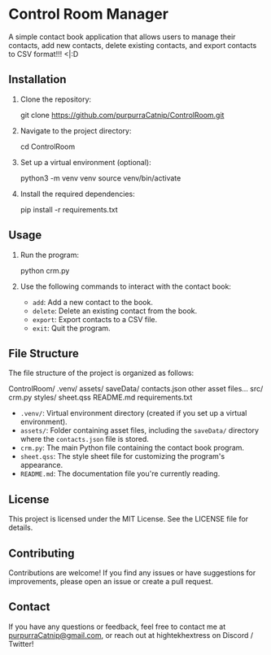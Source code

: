 Control Room Manager
============

A simple contact book application that allows users to manage their contacts, add new contacts, delete existing contacts, and export contacts to CSV format!!! <|:D

Installation
------------

1. Clone the repository:

   git clone https://github.com/purpurraCatnip/ControlRoom.git

2. Navigate to the project directory:

   cd ControlRoom

3. Set up a virtual environment (optional):

   python3 -m venv venv
   source venv/bin/activate

4. Install the required dependencies:

   pip install -r requirements.txt

Usage
-----

1. Run the program:

   python crm.py

2. Use the following commands to interact with the contact book:

   - `add`: Add a new contact to the book.
   - `delete`: Delete an existing contact from the book.
   - `export`: Export contacts to a CSV file.
   - `exit`: Quit the program.

File Structure
--------------

The file structure of the project is organized as follows:

ControlRoom/
  .venv/
  assets/
    saveData/
      contacts.json
    other asset files...
  src/
    crm.py
  styles/
    sheet.qss
  README.md
  requirements.txt

- `.venv/`: Virtual environment directory (created if you set up a virtual environment).
- `assets/`: Folder containing asset files, including the `saveData/` directory where the `contacts.json` file is stored.
- `crm.py`: The main Python file containing the contact book program.
- `sheet.qss`: The style sheet file for customizing the program's appearance.
- `README.md`: The documentation file you're currently reading.

License
-------

This project is licensed under the MIT License. See the LICENSE file for details.

Contributing
------------

Contributions are welcome! If you find any issues or have suggestions for improvements, please open an issue or create a pull request.

Contact
-------

If you have any questions or feedback, feel free to contact me at purpurraCatnip@gmail.com, or reach out at hightekhextress on Discord / Twitter!
